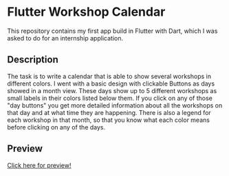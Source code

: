 # Flutter Workshop Calendar

This repository contains my first app build in Flutter with Dart, which I was asked to do for an internship application.

## Description

The task is to write a calendar that is able to show several workshops in different colors.
I went with a basic design with clickable Buttons as days showed in a month view. These days show up to 5 different workshops as small labels in their colors listed below them. If you click on any of those "day buttons" you get more detailed information about all the workshops on that day and at what time they are happening. There is also a legend for each workshop in that month, so that you know what each color means before clicking on any of the days.

## Preview

[Click here for preview!](https://github.com/khirsig/calendar/blob/main/_preview/calendar_preview.png)


